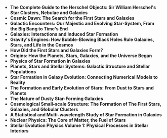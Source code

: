 <ul>
 <li><b><a target="_blank" href="https://github.com/manjunath5496/Books-About-Stars/blob/master/tar(1).pdf" style="text-decoration:none;">The Complete Guide to the Herschel Objects: Sir William Herschel's Star Clusters, Nebulae and Galaxies </a></b></li>
  
<li><b><a target="_blank" href="https://github.com/manjunath5496/Books-About-Stars/blob/master/tar(2).pdf" style="text-decoration:none;">Cosmic Dawn: The Search for the First Stars and Galaxies </a></b></li>  
  
<li><b><a target="_blank" href="https://github.com/manjunath5496/Books-About-Stars/blob/master/tar(3).pdf" style="text-decoration:none;">Galactic Encounters: Our Majestic and Evolving Star-System, From the Big Bang to Time's End</a></b></li>
                               
 <li><b><a target="_blank" href="https://github.com/manjunath5496/Books-About-Stars/blob/master/tar(4).pdf" style="text-decoration:none;">Galaxies: Interactions and Induced Star Formation</a></b></li> 
 
  <li><b><a target="_blank" href="https://github.com/manjunath5496/Books-About-Stars/blob/master/tar(5).pdf" style="text-decoration:none;">Gravity's Engines: How Bubble-Blowing Black Holes Rule Galaxies, Stars, and Life in the Cosmos</a></b></li>   

 <li><b><a target="_blank" href="https://github.com/manjunath5496/Books-About-Stars/blob/master/tar(6).pdf" style="text-decoration:none;">How Did the First Stars and Galaxies Form? </a></b></li>
                <li><b><a target="_blank" href="https://github.com/manjunath5496/Books-About-Stars/blob/master/tar(7).pdf" style="text-decoration:none;">Origins: How the Planets, Stars, Galaxies, and the Universe Began</a></b></li>  
                
 <li><b><a target="_blank" href="https://github.com/manjunath5496/Books-About-Stars/blob/master/tar(9).pdf" style="text-decoration:none;">Physics of Star Formation in Galaxies</a></b></li>                              

 <li><b><a target="_blank" href="https://github.com/manjunath5496/Books-About-Stars/blob/master/tar(10).pdf" style="text-decoration:none;">Planets, Stars and Stellar Systems: Galactic Structure and Stellar Populations </a></b></li>
                
 <li><b><a target="_blank" href="https://github.com/manjunath5496/Books-About-Stars/blob/master/tar(11).pdf" style="text-decoration:none;"> Star Formation in Galaxy Evolution: Connecting Numerical Models to Reality   </a></b></li>                              
<li><b><a target="_blank" href="https://github.com/manjunath5496/Books-About-Stars/blob/master/tar(13).pdf" style="text-decoration:none;"> The Formation and Early Evolution of Stars: From Dust to Stars and Planets </a></b></li>

  <li><b><a target="_blank" href="https://github.com/manjunath5496/Books-About-Stars/blob/master/tar(14).pdf" style="text-decoration:none;">The Nature of Dusty Star-Forming Galaxies </a></b></li>
                
 <li><b><a target="_blank" href="https://github.com/manjunath5496/Books-About-Stars/blob/master/tar(15).pdf" style="text-decoration:none;"> Cosmological Small-scale Structure: The Formation of The First Stars, Galaxies, and Globular Clusters   </a></b></li>                              
<li><b><a target="_blank" href="https://github.com/manjunath5496/Books-About-Stars/blob/master/tar(16).pdf" style="text-decoration:none;"> A Statistical and Multi-wavelength Study of Star Formation in Galaxies </a></b></li>

 <li><b><a target="_blank" href="https://github.com/manjunath5496/Books-About-Stars/blob/master/tar(12).pdf" style="text-decoration:none;"> Nuclear Physics: The Core of Matter, the Fuel of Stars   </a></b></li>                              
<li><b><a target="_blank" href="https://github.com/manjunath5496/Books-About-Stars/blob/master/tar(8).pdf" style="text-decoration:none;"> Stellar Evolution Physics Volume 1: Physical Processes in Stellar Interiors </a></b></li>
                                  
 
</ul>

